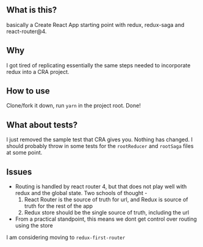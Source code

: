 ## What is this?

basically a Create React App starting point with redux, redux-saga and react-router@4.

## Why

I got tired of replicating essentially the same steps needed to incorporate redux into a CRA project.

## How to use

Clone/fork it down, run `yarn` in the project root. Done!

## What about tests?

I just removed the sample test that CRA gives you. Nothing has changed. I should probably throw in some tests for the `rootReducer` and `rootSaga` files at some point.

## Issues

* Routing is handled by react router 4, but that does not play well with redux and the global state. Two schools of thought -
  1. React Router is the source of truth for url, and Redux is source of truth for the rest of the app
  2. Redux store should be the single source of truth, including the url
* From a practical standpoint, this means we dont get control over routing using the store

I am considering moving to `redux-first-router`

